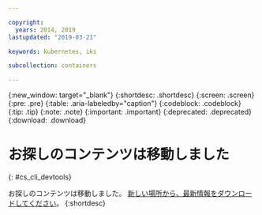 ```yaml
---

copyright:
  years: 2014, 2019
lastupdated: "2019-03-21"

keywords: kubernetes, iks

subcollection: containers

---
```


{:new_window: target="_blank"}
{:shortdesc: .shortdesc}
{:screen: .screen}
{:pre: .pre}
{:table: .aria-labeledby="caption"}
{:codeblock: .codeblock}
{:tip: .tip}
{:note: .note}
{:important: .important}
{:deprecated: .deprecated}
{:download: .download}



# お探しのコンテンツは移動しました
{: #cs_cli_devtools}

お探しのコンテンツは移動しました。 <a href="https://github.com/IBM-Bluemix-Docs/containers/raw/master/Running_single_and_scalable_containers_in_IBM_Cloud_Container_Service.zip">新しい場所から、最新情報をダウンロードしてください</a>。
{:shortdesc}
